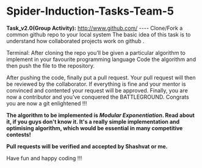 # Spider-Induction-Tasks-Team-5

**Task_v2.0(Group Activity):** 
http://www.github.com/ ---- Clone/Fork a common github repo to your local system 
The basic idea of this task is to understand how collaborated projects work on github .

Terminal: 
After cloning the repo you’ll be given a particular algorithm to implement in your favourite programming language 
Code the algorithm and then push the file to the repository.

After pushing the code, finally put a pull request. 
Your pull request will then be reviewed by the collaborator. 
If everything is fine and your mentor is convinced and contented your request will be approved.
Finally, you are now a contributor and you’ve conquered the BATTLEGROUND.
Congrats you are now a git enlightened !!! 

**The algorithm to be implemented is *Modular Exponentiation*. Read about it, if you guys don't know it. It's a really simple implementation and optimising algorithm, which would be essential in many competitive contests!**

**Pull requests will be verified and accepted by Shashvat or me.**

Have fun and happy coding !!!
